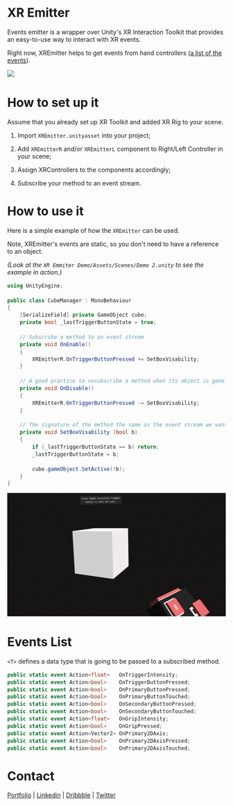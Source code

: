 # XR Emitter
Events emitter is a wrapper over Unity's XR Interaction Toolkit that provides an easy-to-use way to interact with XR events.

Right now, XREmitter helps to get events from hand controllers ([a list of the events](#events-list)).

<img src="media/xr_emitter_events.gif" width="600">

# How to set up it
Assume that you already set up XR Toolkit and added XR Rig to your scene.

1. Import `XREmitter.unityasset` into your project;

2. Add `XREmitterR` and/or `XREmitterL` component to Right/Left Controller in your scene;

3. Assign XRControllers to the components accordingly;

4. Subscribe your method to an event stream.

# How to use it
Here is a simple example of how the `XREmitter` can be used. 

Note, XREmitter's events are static, so you don't need to have a reference to an object.

*(Look at the `XR Emmiter Demo/Assets/Scenes/Demo 2.unity` to see the example in action.)*

```csharp
using UnityEngine;

public class CubeManager : MonoBehaviour
{
    [SerializeField] private GameObject cube;
    private bool _lastTriggerButtonState = true;
    
    // Subscribe a method to an event stream
    private void OnEnable() 
    {
        XREmitterR.OnTriggerButtonPressed += SetBoxVisability;
    }

    // A good practice to unsubscribe a method when its object is gone
    private void OnDisable() 
    {
        XREmitterR.OnTriggerButtonPressed -= SetBoxVisability;
    }

    // The signature of the method the same as the event stream we want to subscribe to.
    private void SetBoxVisability (bool b) 
    {
        if (_lastTriggerButtonState == b) return;
        _lastTriggerButtonState = b;

        cube.gameObject.SetActive(!b);
    }
}
```
<img src="media/xr_emitter_events2.gif" width="600">

# Events List
` <T> ` defines a data type that is going to be passed to a subscribed method.
```csharp
public static event Action<float>   OnTriggerIntensity;
public static event Action<bool>    OnTriggerButtonPressed;
public static event Action<bool>    OnPrimaryButtonPressed;
public static event Action<bool>    OnPrimaryButtonTouched;
public static event Action<bool>    OnSecondaryButtonPressed;
public static event Action<bool>    OnSecondaryButtonTouched;
public static event Action<float>   OnGripIntensity;
public static event Action<bool>    OnGripPressed;
public static event Action<Vector2> OnPrimary2DAxis;
public static event Action<bool>    OnPrimary2DAxisPressed;
public static event Action<bool>    OnPrimary2DAxisTouched;
```

# Contact
[Portfolio](https://olegfrolov.design/) | [Linkedin](https://www.linkedin.com/in/oleg-frolov-6a6a4752/) | [Dribbble](https://dribbble.com/Volorf) | [Twitter](https://www.twitter.com/volorf)